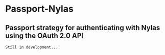 # Passport-Nylas

## Passport strategy for authenticating with Nylas using the OAuth 2.0 API

`Still in development....`